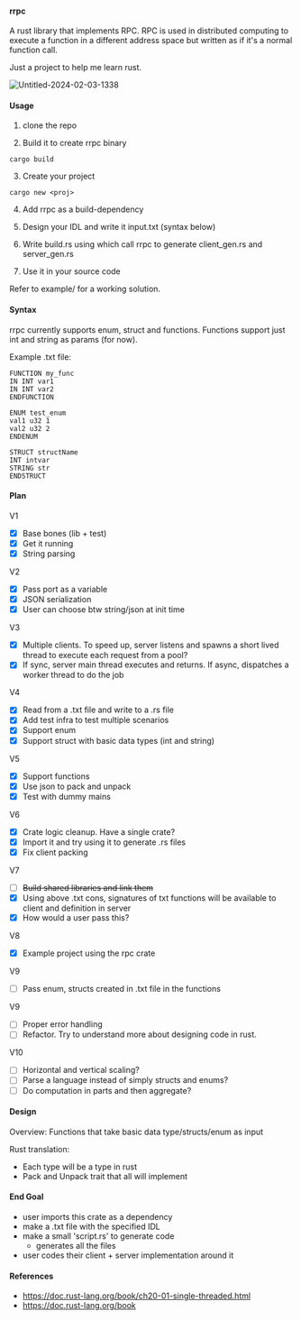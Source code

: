 #### rrpc

A rust library that implements RPC. RPC is used in distributed computing to execute a function in a different address space but written as if it's a normal function call.

Just a project to help me learn rust.

![Untitled-2024-02-03-1338](https://github.com/InfiniteVerma/rrpc/assets/45547198/52d11371-482c-4d4c-8d77-d03cb7d5b8a4)

#### Usage

1. clone the repo

2. Build it to create rrpc binary
```
cargo build
```

3. Create your project
```
cargo new <proj>
```

4. Add rrpc as a build-dependency

5. Design your IDL and write it input.txt (syntax below)

6. Write build.rs using which call rrpc to generate client_gen.rs and server_gen.rs

7. Use it in your source code

Refer to example/ for a working solution.

#### Syntax

rrpc currently supports enum, struct and functions. Functions support just int and string as params (for now).

Example .txt file:

```
FUNCTION my_func
IN INT var1
IN INT var2
ENDFUNCTION

ENUM test_enum
val1 u32 1
val2 u32 2
ENDENUM

STRUCT structName
INT intvar 
STRING str
ENDSTRUCT
```

#### Plan

V1
 - [x] Base bones (lib + test)
 - [x] Get it running
 - [x] String parsing

V2
 - [x] Pass port as a variable
 - [x] JSON serialization
 - [x] User can choose btw string/json at init time

V3
 - [x] Multiple clients. To speed up, server listens and spawns a short lived thread to execute each request from a pool?
 - [x] If sync, server main thread executes and returns. If async, dispatches a worker thread to do the job

V4
 - [x] Read from a .txt file and write to a .rs file
 - [x] Add test infra to test multiple scenarios
 - [x] Support enum
 - [x] Support struct with basic data types (int and string)

V5
 - [x] Support functions
 - [x] Use json to pack and unpack
 - [x] Test with dummy mains

V6
 - [x] Crate logic cleanup. Have a single crate?
 - [x] Import it and try using it to generate .rs files
 - [x] Fix client packing

V7
 - [ ] ~~Build shared libraries and link them~~
 - [x] Using above .txt cons, signatures of txt functions will be available to client and definition in server
 - [x] How would a user pass this?

V8
 - [x] Example project using the rpc crate

V9
 - [ ] Pass enum, structs created in .txt file in the functions

V9
 - [ ] Proper error handling
 - [ ] Refactor. Try to understand more about designing code in rust.

V10
 - [ ] Horizontal and vertical scaling?
 - [ ] Parse a language instead of simply structs and enums?
 - [ ] Do computation in parts and then aggregate?

#### Design

Overview: Functions that take basic data type/structs/enum as input

Rust translation:
 - Each type will be a type in rust
 - Pack and Unpack trait that all will implement

#### End Goal

 - user imports this crate as a dependency
 - make a .txt file with the specified IDL
 - make a small 'script.rs' to generate code
   - generates all the files
 - user codes their client + server implementation around it

#### References
 - https://doc.rust-lang.org/book/ch20-01-single-threaded.html
 - https://doc.rust-lang.org/book
